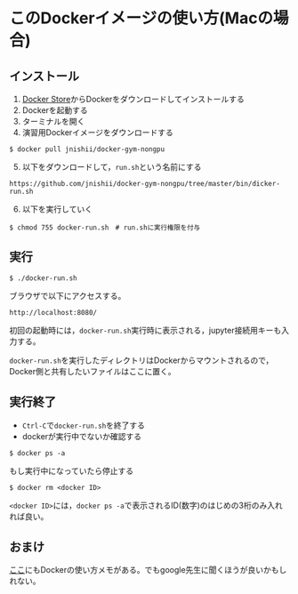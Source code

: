 # このDockerイメージの使い方(Macの場合)

## インストール

1. [Docker Store](https://store.docker.com/editions/community/docker-ce-desktop-mac)からDockerをダウンロードしてインストールする
2. Dockerを起動する
3. ターミナルを開く
4. 演習用Dockerイメージをダウンロードする
```
$ docker pull jnishii/docker-gym-nongpu
```
5. 以下をダウンロードして，`run.sh`という名前にする
```
https://github.com/jnishii/docker-gym-nongpu/tree/master/bin/dicker-run.sh
```
6. 以下を実行していく
```
$ chmod 755 docker-run.sh　# run.shに実行権限を付与
```

## 実行

```
$ ./docker-run.sh
```
ブラウザで以下にアクセスする。
```
http://localhost:8080/
```
初回の起動時には，`docker-run.sh`実行時に表示される，jupyter接続用キーも入力する。

`docker-run.sh`を実行したディレクトリはDockerからマウントされるので，Docker側と共有したいファイルはここに置く。

## 実行終了

- `Ctrl-C`で`docker-run.sh`を終了する
- dockerが実行中でないか確認する
```
$ docker ps -a
```
もし実行中になっていたら停止する
```
$ docker rm <docker ID>
```
`<docker ID>`には，`docker ps -a`で表示されるID(数字)のはじめの3桁のみ入れれば良い。

## おまけ
[ここ](http://bcl.sci.yamaguchi-u.ac.jp/~jun/notebook/docker)にもDockerの使い方メモがある。でもgoogle先生に聞くほうが良いかもしれない。
